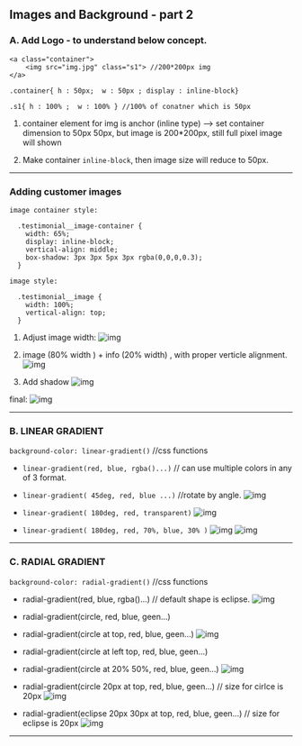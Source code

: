## Images and Background - part 2

### A. Add Logo - to understand below concept.

```
<a class="container">
    <img src="img.jpg" class="s1"> //200*200px img
</a>

.container{ h : 50px;  w : 50px ; display : inline-block}

.s1{ h : 100% ;  w : 100% } //100% of conatner which is 50px
```

1. container element for img is anchor (inline type) --> set container dimension to 50px 50px, but image is 200*200px, still full pixel image will shown

2. Make container `inline-block`, then image size will reduce to 50px.

***

### Adding customer images

```
image container style:

  .testimonial__image-container {
    width: 65%;
    display: inline-block;
    vertical-align: middle;
    box-shadow: 3px 3px 5px 3px rgba(0,0,0,0.3);
  }

image style:

  .testimonial__image {
    width: 100%;
    vertical-align: top;
  }
```
1. Adjust image width:
![img](../999_assets/assets_html-css/img2/01.jpg) 

2. image (80% width ) + info (20% width) , with proper verticle alignment.
![img](../999_assets/assets_html-css/img2/02.jpg) 

3. Add shadow
![img](../999_assets/assets_html-css/img2/03.jpg) 

final:
![img](../999_assets/assets_html-css/img2/13.jpg) 

*** 

### B. LINEAR GRADIENT
`background-color: linear-gradient()` //css functions

- `linear-gradient(red, blue, rgba()...)` // can use multiple colors in any of 3 format.

- `linear-gradient( 45deg, red, blue ...)` //rotate by angle.
![img](../999_assets/assets_html-css/img2/11.jpg) 

- `linear-gradient( 180deg, red, transparent)`
![img](../999_assets/assets_html-css/img2/04.jpg) 

- `linear-gradient( 180deg, red, 70%, blue, 30% )`
![img](../999_assets/assets_html-css/img2/05.jpg) 
![img](../999_assets/assets_html-css/img2/06.jpg) 

***

### C. RADIAL GRADIENT

`background-color: radial-gradient()` //css functions

- radial-gradient(red, blue, rgba()...) // default shape is  eclipse.
![img](../999_assets/assets_html-css/img2/12.jpg) 

- radial-gradient(circle, red, blue, geen...)

- radial-gradient(circle at top, red, blue, geen...)
![img](../999_assets/assets_html-css/img2/07.jpg) 

- radial-gradient(circle at left top, red, blue, geen...)

- radial-gradient(circle at 20% 50%, red, blue, geen...)
![img](../999_assets/assets_html-css/img2/08.jpg) 

- radial-gradient(circle 20px at top, red, blue, geen...) // size for cirlce is 20px
![img](../999_assets/assets_html-css/img2/09.jpg) 

- radial-gradient(eclipse 20px 30px at top, red, blue, geen...) // size for eclipse is 20px
![img](../999_assets/assets_html-css/img2/10.jpg) 

***
